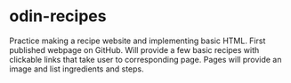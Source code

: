 # odin-recipes
Practice making a recipe website and implementing basic HTML. First published webpage on GitHub. Will provide a few basic recipes with clickable links that take user to corresponding page. Pages will provide an image and list ingredients and steps.